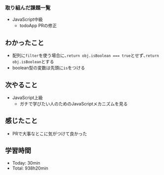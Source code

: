 ### 取り組んだ課題一覧
- JavaScript中級
  - todoApp PRの修正
## わかったこと
- 配列に`filter`を使う場合に､`return obj.isBoolean === true`とせず､`return obj.isBoolean`とする
- boolean型の変数は先頭に`is`をつける
## 次やること
- JavaScript上級
  - ガチで学びたい人のためのJavaScriptメカニズムを見る
## 感じたこと
- PRで大事なとこに気がつけて良かった
## 学習時間
- Today: 30min
- Total: 938h20min
